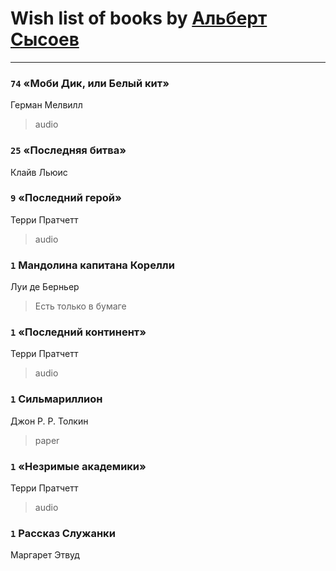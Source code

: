 # Wish list of books by [Альберт Сысоев](http://vk.com/id47446642)
---

### `74` «Моби Дик, или Белый кит»
Герман Мелвилл
> audio

### `25` «Последняя битва»
Клайв Льюис

### `9` «Последний герой»
Терри Пратчетт
> audio

### `1` Мандолина капитана Корелли
Луи де Берньер
> Есть только в бумаге

### `1` «Последний континент»
Терри Пратчетт
> audio

### `1` Сильмариллион
Джон Р. Р. Толкин
> paper

### `1` «Незримые академики»
Терри Пратчетт
> audio

### `1` Рассказ Служанки
Маргарет Этвуд

